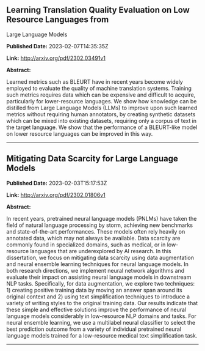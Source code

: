 ## Learning Translation Quality Evaluation on Low Resource Languages from
  Large Language Models

**Published Date:** 2023-02-07T14:35:35Z

**Link:** http://arxiv.org/pdf/2302.03491v1

**Abstract:**

  Learned metrics such as BLEURT have in recent years become widely employed to
evaluate the quality of machine translation systems. Training such metrics
requires data which can be expensive and difficult to acquire, particularly for
lower-resource languages. We show how knowledge can be distilled from Large
Language Models (LLMs) to improve upon such learned metrics without requiring
human annotators, by creating synthetic datasets which can be mixed into
existing datasets, requiring only a corpus of text in the target language. We
show that the performance of a BLEURT-like model on lower resource languages
can be improved in this way.


---

## Mitigating Data Scarcity for Large Language Models

**Published Date:** 2023-02-03T15:17:53Z

**Link:** http://arxiv.org/pdf/2302.01806v1

**Abstract:**

  In recent years, pretrained neural language models (PNLMs) have taken the
field of natural language processing by storm, achieving new benchmarks and
state-of-the-art performances. These models often rely heavily on annotated
data, which may not always be available. Data scarcity are commonly found in
specialized domains, such as medical, or in low-resource languages that are
underexplored by AI research. In this dissertation, we focus on mitigating data
scarcity using data augmentation and neural ensemble learning techniques for
neural language models. In both research directions, we implement neural
network algorithms and evaluate their impact on assisting neural language
models in downstream NLP tasks. Specifically, for data augmentation, we explore
two techniques: 1) creating positive training data by moving an answer span
around its original context and 2) using text simplification techniques to
introduce a variety of writing styles to the original training data. Our
results indicate that these simple and effective solutions improve the
performance of neural language models considerably in low-resource NLP domains
and tasks. For neural ensemble learning, we use a multilabel neural classifier
to select the best prediction outcome from a variety of individual pretrained
neural language models trained for a low-resource medical text simplification
task.


---


